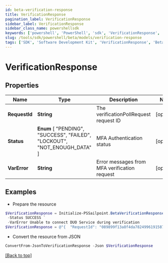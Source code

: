```yaml
---
id: beta-verification-response
title: VerificationResponse
pagination_label: VerificationResponse
sidebar_label: VerificationResponse
sidebar_class_name: powershellsdk
keywords: ['powershell', 'PowerShell', 'sdk', 'VerificationResponse', 'BetaVerificationResponse'] 
slug: /tools/sdk/powershell/beta/models/verification-response
tags: ['SDK', 'Software Development Kit', 'VerificationResponse', 'BetaVerificationResponse']
---
```



# VerificationResponse

## Properties

Name | Type | Description | Notes
------------ | ------------- | ------------- | -------------
**RequestId** | **String** | The verificationPollRequest request ID | [optional] 
**Status** |  **Enum** [  "PENDING",    "SUCCESS",    "FAILED",    "LOCKOUT",    "NOT_ENOUGH_DATA" ] | MFA Authentication status | [optional] 
**VarError** | **String** | Error messages from MFA verification request | [optional] 

## Examples

- Prepare the resource
```powershell
$VerificationResponse = Initialize-PSSailpoint.BetaVerificationResponse  -RequestId 089899f13a8f4da7824996191587bab9 `
 -Status SUCCESS `
 -VarError Unable to connect DUO Service during verification
$VerificationResponse = @"{  "RequestId": "089899f13a8f4da7824996191587bab9", "Status": "SUCCESS", "VarError": "Unable to connect DUO Service during verification" }"@
```

- Convert the resource from JSON
```powershell
ConvertFrom-JsonToVerificationResponse -Json $VerificationResponse
```


[[Back to top]](#) 

